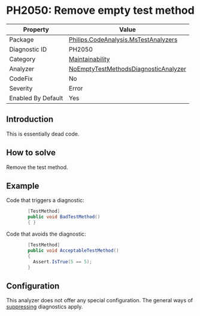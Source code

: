 # PH2050: Remove empty test method

| Property | Value  |
|--|--|
| Package | [Philips.CodeAnalysis.MsTestAnalyzers](https://www.nuget.org/packages/Philips.CodeAnalysis.MsTestAnalyzers) |
| Diagnostic ID | PH2050 |
| Category  | [Maintainability](../Maintainability.md) |
| Analyzer | [NoEmptyTestMethodsDiagnosticAnalyzer](https://github.com/philips-software/roslyn-analyzers/blob/master/Philips.CodeAnalysis.MsTestAnalyzers/NoEmptyTestMethodsDiagnosticAnalyzer.cs)
| CodeFix  | No |
| Severity | Error |
| Enabled By Default | Yes |

## Introduction

This is essentially dead code.

## How to solve

Remove the test method.

## Example

Code that triggers a diagnostic:
``` cs
        [TestMethod]
        public void BadTestMethod()
        { }
```
Code that avoids the diagnostic:
``` cs
        [TestMethod]
        public void AcceptableTestMethod()
        {
          Assert.IsTrue(5 == 5);
        }
```

## Configuration

This analyzer does not offer any special configuration. The general ways of [suppressing](https://learn.microsoft.com/en-us/dotnet/fundamentals/code-analysis/suppress-warnings) diagnostics apply.
